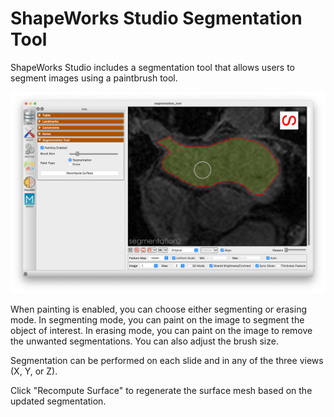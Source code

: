 # ShapeWorks Studio Segmentation Tool

ShapeWorks Studio includes a segmentation tool that allows users to segment images using a paintbrush tool.

![Segmentation Tool](../img/studio/segmentation_tool.png)

When painting is enabled, you can choose either segmenting or erasing mode. In segmenting mode, you can paint on the image to segment the object of interest. In erasing mode, you can paint on the image to remove the unwanted segmentations. You can also adjust the brush size.

Segmentation can be performed on each slide and in any of the three views (X, Y, or Z).

Click "Recompute Surface" to regenerate the surface mesh based on the updated segmentation.
